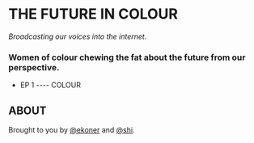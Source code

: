 
# THE FUTURE IN COLOUR

*Broadcasting our voices into the internet.*

### Women of colour chewing the fat about the future from our perspective.

- EP 1 ---- COLOUR


## ABOUT

Brought to you by [@ekoner](http://twitter.com/ekoner) and [@shi](http://twitter.com/shi).
